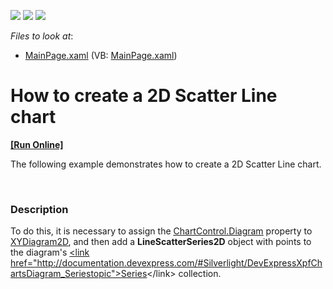 <!-- default badges list -->
![](https://img.shields.io/endpoint?url=https://codecentral.devexpress.com/api/v1/VersionRange/128567688/11.2.5%2B)
[![](https://img.shields.io/badge/Open_in_DevExpress_Support_Center-FF7200?style=flat-square&logo=DevExpress&logoColor=white)](https://supportcenter.devexpress.com/ticket/details/E3621)
[![](https://img.shields.io/badge/📖_How_to_use_DevExpress_Examples-e9f6fc?style=flat-square)](https://docs.devexpress.com/GeneralInformation/403183)
<!-- default badges end -->
<!-- default file list -->
*Files to look at*:

* [MainPage.xaml](./CS/ScatterLineChart/MainPage.xaml) (VB: [MainPage.xaml](./VB/ScatterLineChart/MainPage.xaml))
<!-- default file list end -->
# How to create a 2D Scatter Line chart
<!-- run online -->
**[[Run Online]](https://codecentral.devexpress.com/e3621)**
<!-- run online end -->


<p>The following example demonstrates how to create a 2D Scatter Line chart.</p><br />



<h3>Description</h3>

<p>To do this, it is necessary to assign the <a href="http://help.devexpress.com/#Silverlight/DevExpressXpfChartsChartControl_Diagramtopic"><u>ChartControl.Diagram</u></a> property to <a href="http://help.devexpress.com/#Silverlight/clsDevExpressXpfChartsXYDiagram2Dtopic"><u>XYDiagram2D</u></a>, and then add a <strong>LineScatterSeries2D</strong> object with points to the diagram&#39;s <a href="http://documentation.devexpress.com/#WPF/DevExpressXpfChartsDiagram_Seriestopic"> &lt;link href=&quot;http://documentation.devexpress.com/#Silverlight/DevExpressXpfChartsDiagram_Seriestopic&quot;&gt;<u>Series</u></a>&lt;/link&gt; collection. <br />
</p><br />


<br/>


